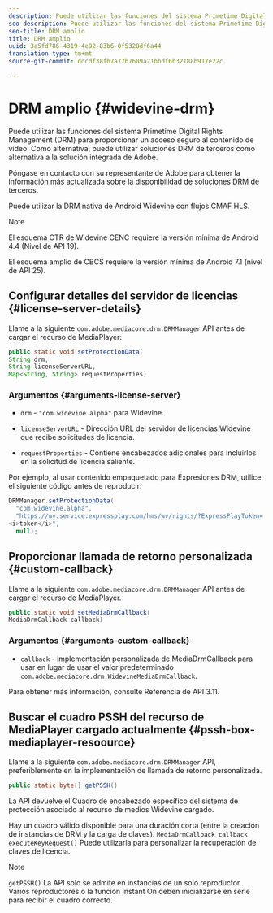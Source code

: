 ```yaml
---
description: Puede utilizar las funciones del sistema Primetime Digital Rights Management (DRM) para proporcionar un acceso seguro al contenido de vídeo. Como alternativa, puede utilizar soluciones DRM de terceros como alternativa a la solución integrada de Adobe.
seo-description: Puede utilizar las funciones del sistema Primetime Digital Rights Management (DRM) para proporcionar un acceso seguro al contenido de vídeo. Como alternativa, puede utilizar soluciones DRM de terceros como alternativa a la solución integrada de Adobe.
seo-title: DRM amplio
title: DRM amplio
uuid: 3a5fd786-4319-4e92-83b6-0f5328df6a44
translation-type: tm+mt
source-git-commit: ddcdf38fb7a77b7609a21bbdf6b32188b917e22c

---
```



# DRM amplio {#widevine-drm}

Puede utilizar las funciones del sistema Primetime Digital Rights Management (DRM) para proporcionar un acceso seguro al contenido de vídeo. Como alternativa, puede utilizar soluciones DRM de terceros como alternativa a la solución integrada de Adobe.

Póngase en contacto con su representante de Adobe para obtener la información más actualizada sobre la disponibilidad de soluciones DRM de terceros.

<!--<a id="section_1385440013EF4A9AA45B6AC98919E662"></a>-->

Puede utilizar la DRM nativa de Android Widevine con flujos CMAF HLS.

>[!NOTE]
>
> El esquema CTR de Widevine CENC requiere la versión mínima de Android 4.4 (Nivel de API 19).
>
> El esquema amplio de CBCS requiere la versión mínima de Android 7.1 (nivel de API 25).

## Configurar detalles del servidor de licencias {#license-server-details}

Llame a la siguiente `com.adobe.mediacore.drm.DRMManager` API antes de cargar el recurso de MediaPlayer:

```java
public static void setProtectionData(
String drm,
String licenseServerURL,
Map<String, String> requestProperties)
```

### Argumentos {#arguments-license-server}

* `drm` - `"com.widevine.alpha"` para Widevine.

* `licenseServerURL` - Dirección URL del servidor de licencias Widevine que recibe solicitudes de licencia.

* `requestProperties` - Contiene encabezados adicionales para incluirlos en la solicitud de licencia saliente.

Por ejemplo, al usar contenido empaquetado para Expresiones DRM, utilice el siguiente código antes de reproducir:

```java
DRMManager.setProtectionData(
  "com.widevine.alpha",  
  "https://wv.service.expressplay.com/hms/wv/rights/?ExpressPlayToken= 
<i>token</i>",  
  null);
```

## Proporcionar llamada de retorno personalizada {#custom-callback}

Llame a la siguiente `com.adobe.mediacore.drm.DRMManager` API antes de cargar el recurso de MediaPlayer.

```java
public static void setMediaDrmCallback(
MediaDrmCallback callback)
```

### Argumentos {#arguments-custom-callback}

* `callback` - implementación personalizada de MediaDrmCallback para usar en lugar de usar el valor predeterminado `com.adobe.mediacore.drm.WidevineMediaDrmCallback`.

Para obtener más información, consulte Referencia de API 3.11.

## Buscar el cuadro PSSH del recurso de MediaPlayer cargado actualmente {#pssh-box-mediaplayer-resoource}

Llame a la siguiente `com.adobe.mediacore.drm.DRMManager` API, preferiblemente en la implementación de llamada de retorno personalizada.

```java
public static byte[] getPSSH()
```

La API devuelve el Cuadro de encabezado específico del sistema de protección asociado al recurso de medios Widevine cargado.

Hay un cuadro válido disponible para una duración corta (entre la creación de instancias de DRM y la carga de claves). `MediaDrmCallback callback executeKeyRequest()` Puede utilizarla para personalizar la recuperación de claves de licencia.

>[!NOTE]
>
> `getPSSH()` La API solo se admite en instancias de un solo reproductor. Varios reproductores o la función Instant On deben inicializarse en serie para recibir el cuadro correcto.
